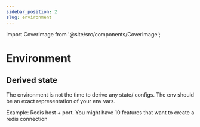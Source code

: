 ```yaml
---
sidebar_position: 2
slug: environment
---
```


import CoverImage from '@site/src/components/CoverImage';

# Environment

## Derived state

The environment is not the time to derive any state/ configs.
The env should be an exact representation of your env vars.

Example: Redis host + port. You might have 10 features that want to create a redis connection
